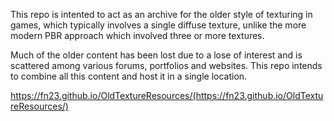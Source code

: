 This repo is intented to act as an archive for the older style of texturing in games, which typically involves a single diffuse texture, unlike the more modern PBR approach which involved three or more textures.

Much of the older content has been lost due to a lose of interest and is scattered among various forums, portfolios and websites. This repo intends to combine all this content and host it in a single location.

https://fn23.github.io/OldTextureResources/(https://fn23.github.io/OldTextureResources/)